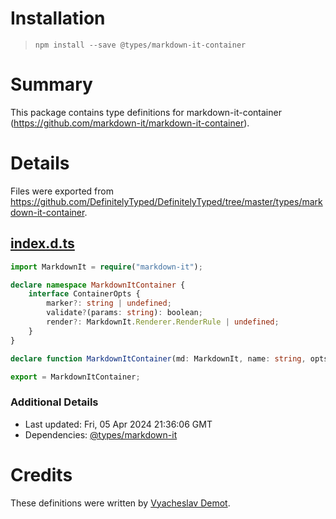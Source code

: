 # Installation
> `npm install --save @types/markdown-it-container`

# Summary
This package contains type definitions for markdown-it-container (https://github.com/markdown-it/markdown-it-container).

# Details
Files were exported from https://github.com/DefinitelyTyped/DefinitelyTyped/tree/master/types/markdown-it-container.
## [index.d.ts](https://github.com/DefinitelyTyped/DefinitelyTyped/tree/master/types/markdown-it-container/index.d.ts)
````ts
import MarkdownIt = require("markdown-it");

declare namespace MarkdownItContainer {
    interface ContainerOpts {
        marker?: string | undefined;
        validate?(params: string): boolean;
        render?: MarkdownIt.Renderer.RenderRule | undefined;
    }
}

declare function MarkdownItContainer(md: MarkdownIt, name: string, opts: MarkdownItContainer.ContainerOpts): void;

export = MarkdownItContainer;

````

### Additional Details
 * Last updated: Fri, 05 Apr 2024 21:36:06 GMT
 * Dependencies: [@types/markdown-it](https://npmjs.com/package/@types/markdown-it)

# Credits
These definitions were written by [Vyacheslav Demot](https://github.com/hronex).
